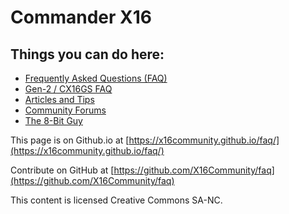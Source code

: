 # Commander X16
## Things you can do here:

* [Frequently Asked Questions (FAQ)](faq.md)
* [Gen-2 / CX16GS FAQ](gs-faq.md)
* [Articles and Tips](articles/index.md)
* [Community Forums](https://cx16forum.com)
* [The 8-Bit Guy](https://www.the8bitguy.com/)

This page is on Github.io at [https://x16community.github.io/faq/](https://x16community.github.io/faq/)

Contribute on GitHub at [https://github.com/X16Community/faq](https://github.com/X16Community/faq)

This content is licensed Creative Commons SA-NC.
